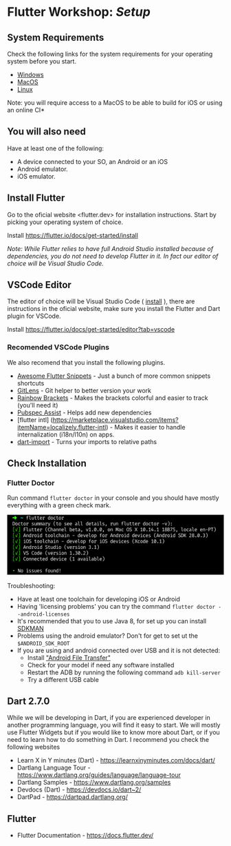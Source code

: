 # Flutter Workshop: *Setup*

## System Requirements

Check the following links for the system requirements for your operating system before you start.

- [Windows](https://flutter.io/docs/get-started/install/macos#android-setup)
- [MacOS](https://flutter.io/docs/get-started/install/macos#system-requirements)
- [Linux](https://flutter.io/docs/get-started/install/linux#system-requirements)

Note: you will require access to a MacOS to be able to build for iOS or using an online CI*

## You will also need

Have at least one of the following:

- A device connected to your SO, an Android or an iOS
- Android emulator.
- iOS emulator.

## Install Flutter

Go to the oficial website <flutter.dev> for installation instructions. Start by picking your operating system of choice.

Install <https://flutter.io/docs/get-started/install>

*Note: While Flutter relies to have full Android Studio installed because of dependencies, you do not need to develop Flutter in it. In fact our editor of choice will be Visual Studio Code.*

## VSCode Editor

The editor of choice will be Visual Studio Code ( [install](https://code.visualstudio.com/) ), there are instructions in the oficial website, make sure you install the Flutter and Dart plugin for VSCode.

Install <https://flutter.io/docs/get-started/editor?tab=vscode>

### Recomended VSCode Plugins

We also recomend that you install the following plugins.

- [Awesome Flutter Snippets](https://marketplace.visualstudio.com/items?itemName=Nash.awesome-flutter-snippets) - Just a bunch of more common snippets shortcuts
- [GitLens](https://marketplace.visualstudio.com/items?itemName=eamodio.gitlens) - Git helper to better version your work
- [Rainbow Brackets](https://marketplace.visualstudio.com/items?itemName=2gua.rainbow-brackets) - Makes the brackets colorful and easier to track (you'll need it)
- [Pubspec Assist](https://marketplace.visualstudio.com/items?itemName=jeroen-meijer.pubspec-assist) - Helps add new dependencies
- [flutter intl] (https://marketplace.visualstudio.com/items?itemName=localizely.flutter-intl) - Makes it easier to handle internalization (i18n/l10n) on apps.
- [dart-import](https://marketplace.visualstudio.com/items?itemName=luanpotter.dart-import) - Turns your imports to relative paths

## Check Installation

### Flutter Doctor

Run command ```flutter doctor``` in your console and you should have mostly everything with a green check mark.

![Flutter Doctor](images/flutter_doctor_okay.png)

Troubleshooting:

- Have at least one toolchain for developing iOS or Android
- Having 'licensing problems' you can try the command ```flutter doctor --android-licenses```
- It's recommended that you to use Java 8, for set up you can install [SDKMAN](https://sdkman.io/)
- Problems using the android emulator? Don't for get to set ut the ```$ANDROID_SDK_ROOT```
- If you are using and android connected over USB and it is not detected:
  - Install ["Android File Transfer"](https://www.android.com/filetransfer/)
  - Check for your model if need any software installed
  - Restart the ADB by running the following command ```adb kill-server```
  - Try a different USB cable

## Dart 2.7.0

While we will be developing in Dart, if you are experienced developer in another programming language, you will find it easy to start. We will mostly use Flutter Widgets but if you would like to know more about Dart, or if you need to learn how to do something in Dart. I recommend you check the following websites

- Learn X in Y minutes (Dart) - <https://learnxinyminutes.com/docs/dart/>
- Dartlang Language Tour - <https://www.dartlang.org/guides/language/language-tour>
- Dartlang Samples - <https://www.dartlang.org/samples>
- Devdocs (Dart) - <https://devdocs.io/dart~2/>
- DartPad - <https://dartpad.dartlang.org/>

## Flutter

- Flutter Documentation - <https://docs.flutter.dev/>
